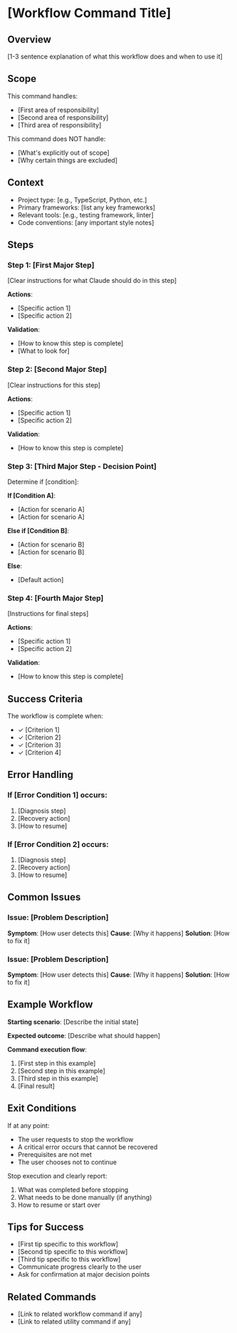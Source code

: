 # [Workflow Command Title]

## Overview
[1-3 sentence explanation of what this workflow does and when to use it]

## Scope
This command handles:
- [First area of responsibility]
- [Second area of responsibility]
- [Third area of responsibility]

This command does NOT handle:
- [What's explicitly out of scope]
- [Why certain things are excluded]

## Context
- Project type: [e.g., TypeScript, Python, etc.]
- Primary frameworks: [list any key frameworks]
- Relevant tools: [e.g., testing framework, linter]
- Code conventions: [any important style notes]

## Steps

### Step 1: [First Major Step]
[Clear instructions for what Claude should do in this step]

**Actions**:
- [Specific action 1]
- [Specific action 2]

**Validation**:
- [How to know this step is complete]
- [What to look for]

### Step 2: [Second Major Step]
[Clear instructions for this step]

**Actions**:
- [Specific action 1]
- [Specific action 2]

**Validation**:
- [How to know this step is complete]

### Step 3: [Third Major Step - Decision Point]
Determine if [condition]:

**If [Condition A]**:
- [Action for scenario A]
- [Action for scenario A]

**Else if [Condition B]**:
- [Action for scenario B]
- [Action for scenario B]

**Else**:
- [Default action]

### Step 4: [Fourth Major Step]
[Instructions for final steps]

**Actions**:
- [Specific action 1]
- [Specific action 2]

**Validation**:
- [How to know this step is complete]

## Success Criteria
The workflow is complete when:
- ✓ [Criterion 1]
- ✓ [Criterion 2]
- ✓ [Criterion 3]
- ✓ [Criterion 4]

## Error Handling

### If [Error Condition 1] occurs:
1. [Diagnosis step]
2. [Recovery action]
3. [How to resume]

### If [Error Condition 2] occurs:
1. [Diagnosis step]
2. [Recovery action]
3. [How to resume]

## Common Issues

### Issue: [Problem Description]
**Symptom**: [How user detects this]
**Cause**: [Why it happens]
**Solution**: [How to fix it]

### Issue: [Problem Description]
**Symptom**: [How user detects this]
**Cause**: [Why it happens]
**Solution**: [How to fix it]

## Example Workflow

**Starting scenario**: [Describe the initial state]

**Expected outcome**: [Describe what should happen]

**Command execution flow**:
1. [First step in this example]
2. [Second step in this example]
3. [Third step in this example]
4. [Final result]

## Exit Conditions

If at any point:
- The user requests to stop the workflow
- A critical error occurs that cannot be recovered
- Prerequisites are not met
- The user chooses not to continue

Stop execution and clearly report:
1. What was completed before stopping
2. What needs to be done manually (if anything)
3. How to resume or start over

## Tips for Success
- [First tip specific to this workflow]
- [Second tip specific to this workflow]
- [Third tip specific to this workflow]
- Communicate progress clearly to the user
- Ask for confirmation at major decision points

## Related Commands
- [Link to related workflow command if any]
- [Link to related utility command if any]
